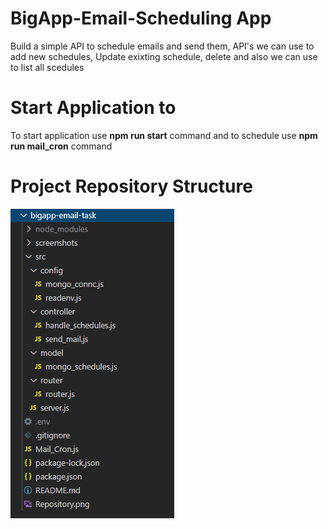 # BigApp-Email-Scheduling App
Build a simple API to schedule emails and send them, API's we can use to add new schedules, Update exixting schedule, delete and also we can use to list all scedules 

# Start Application to
To start application use **npm run start** command and to schedule use **npm run mail_cron** command

# Project Repository Structure
![alt text](/screenshots/Repository.png "Description goes here")
